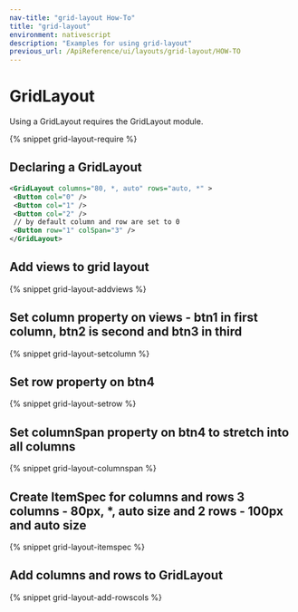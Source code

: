 ```yaml
---
nav-title: "grid-layout How-To"
title: "grid-layout"
environment: nativescript
description: "Examples for using grid-layout"
previous_url: /ApiReference/ui/layouts/grid-layout/HOW-TO
---
```


# GridLayout

Using a GridLayout requires the GridLayout module.

{% snippet grid-layout-require %}

## Declaring a GridLayout

``` XML
<GridLayout columns="80, *, auto" rows="auto, *" >
 <Button col="0" />
 <Button col="1" />
 <Button col="2" />
 // by default column and row are set to 0
 <Button row="1" colSpan="3" />
</GridLayout>
```

## Add views to grid layout

{% snippet grid-layout-addviews %}

## Set column property on views - btn1 in first column, btn2 is second and btn3 in third

{% snippet grid-layout-setcolumn %}

## Set row property on btn4

{% snippet grid-layout-setrow %}

## Set columnSpan property on btn4 to stretch into all columns

{% snippet grid-layout-columnspan %}

## Create ItemSpec for columns and rows 3 columns - 80px, *, auto size and 2 rows - 100px and auto size

{% snippet grid-layout-itemspec %}

## Add columns and rows to GridLayout

{% snippet grid-layout-add-rowscols %}
